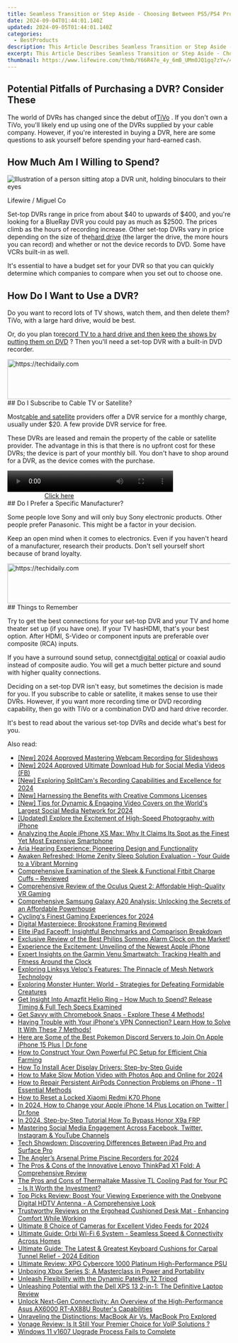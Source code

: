 ```yaml
---
title: Seamless Transition or Step Aside - Choosing Between PS5/PS4 Pro
date: 2024-09-04T01:44:01.140Z
updated: 2024-09-05T01:44:01.140Z
categories:
  - BestProducts
description: This Article Describes Seamless Transition or Step Aside - Choosing Between PS5/PS4 Pro
excerpt: This Article Describes Seamless Transition or Step Aside - Choosing Between PS5/PS4 Pro
thumbnail: https://www.lifewire.com/thmb/Y66R47e_4y_6mB_UMm0JQ1gq7zY=/400x300/filters:no_upscale():max_bytes(150000):strip_icc():format(webp)/ps4ps5-a1270d9dbaf54f7291c7f8dd445f1d0c.jpg
---
```


## Potential Pitfalls of Purchasing a DVR? Consider These
 The world of DVRs has changed since the debut of[TiVo](https://www.lifewire.com/cost-of-tivo-1130924) . If you don't own a TiVo, you'll likely end up using one of the DVRs supplied by your cable company. However, if you're interested in buying a DVR, here are some questions to ask yourself before spending your hard-earned cash.

## How Much Am I Willing to Spend?

![Illustration of a person sitting atop a DVR unit, holding binoculars to their eyes](https://www.lifewire.com/thmb/vGt5VvBsFKDr7ygkp5Wt6zid8u4=/1500x0/filters:no_upscale():max_bytes(150000):strip_icc():format(webp)/set-top-dvr-1130767-f2aa7f11e3d2442b966d53b8aa2d25fd.png)

Lifewire / Miguel Co

 Set-top DVRs range in price from about $40 to upwards of $400, and you're looking for a BlueRay DVR you could pay as much as $2500\. The prices climb as the hours of recording increase. Other set-top DVRs vary in price depending on the size of the[hard drive](https://www.lifewire.com/what-is-a-hard-disk-drive-2618152) (the larger the drive, the more hours you can record) and whether or not the device records to DVD. Some have VCRs built-in as well.

 It's essential to have a budget set for your DVR so that you can quickly determine which companies to compare when you set out to choose one.

## How Do I Want to Use a DVR?

 Do you want to record lots of TV shows, watch them, and then delete them? TiVo, with a large hard drive, would be best.

 Or, do you plan to[record TV to a hard drive and then keep the shows by putting them on DVD](https://www.lifewire.com/transferring-video-dvr-1130792) ? Then you'll need a set-top DVR with a built-in DVD recorder.

<!-- affiliate ads begin -->
<a href="https://aligracehair.sjv.io/c/5597632/1915810/19272" target="_top" id="1915810">
  <img src="//a.impactradius-go.com/display-ad/19272-1915810" border="0" alt="https://techidaily.com" width="728" height="90"/>
</a>
<img height="0" width="0" src="https://aligracehair.sjv.io/i/5597632/1915810/19272" style="position:absolute;visibility:hidden;" border="0" />
<!-- affiliate ads end -->
## Do I Subscribe to Cable TV or Satellite?

 Most[cable and satellite](https://www.lifewire.com/benefits-of-antenna-use-3276150) providers offer a DVR service for a monthly charge, usually under $20\. A few provide DVR service for free.

 These DVRs are leased and remain the property of the cable or satellite provider. The advantage in this is that there is no upfront cost for these DVRs; the device is part of your monthly bill. You don't have to shop around for a DVR, as the device comes with the purchase.

<!-- affiliate ads begin -->
<span id="1936838">
					<video width="374" height="48" style="cursor:pointer"
           poster="//a.impactradius-go.com/display-clicktoplayimage/1936838.png"
           onclick="if(!this.playClicked){this.play();this.setAttribute('controls',true);this.playClicked=true;}">
	   <source src="//a.impactradius-go.com/display-ad/18409-1936838">
	   <img src="//a.impactradius-go.com/display-clicktoplayimage/1936838.png" style="border: none; height: 100%; width: 100%; object-fit: contain">
	</video>
	<div style="width:234px;text-align:center"><a href="javascript:window.open(decodeURIComponent('https%3A%2F%2Fcoinrule.sjv.io%2Fc%2F5597632%2F1936838%2F18409'), '_blank');void(0);">Click here</a></div>
</span>
<img height="0" width="0" src="https://imp.pxf.io/i/5597632/1936838/18409" style="position:absolute;visibility:hidden;" border="0" />
<!-- affiliate ads end -->
## Do I Prefer a Specific Manufacturer?

 Some people love Sony and will only buy Sony electronic products. Other people prefer Panasonic. This might be a factor in your decision.

 Keep an open mind when it comes to electronics. Even if you haven't heard of a manufacturer, research their products. Don't sell yourself short because of brand loyalty.

<!-- affiliate ads begin -->
<a href="https://appsumo.8odi.net/c/5597632/2082530/7443" target="_top" id="2082530">
  <img src="//a.impactradius-go.com/display-ad/7443-2082530" border="0" alt="https://techidaily.com" width="728" height="90"/>
</a>
<img height="0" width="0" src="https://appsumo.8odi.net/i/5597632/2082530/7443" style="position:absolute;visibility:hidden;" border="0" />
<!-- affiliate ads end -->
## Things to Remember

 Try to get the best connections for your set-top DVR and your TV and home theater set up (if you have one). If your TV hasHDMI, that's your best option. After HDMI, S-Video or component inputs are preferable over composite (RCA) inputs.

 If you have a surround sound setup, connect[digital optical](https://www.lifewire.com/digital-optical-connection-1846881) or coaxial audio instead of composite audio. You will get ​a much better picture and sound with higher quality connections.

 Deciding on a set-top DVR isn't easy, but sometimes the decision is made for you. If you subscribe to cable or satellite, it makes sense to use their DVRs. However, if you want more recording time or DVD recording capability, then go with TiVo or a combination DVD and hard drive recorder.

 It's best to read about the various set-top DVRs and decide what's best for you.



<ins class="adsbygoogle"
     style="display:block"
     data-ad-format="autorelaxed"
     data-ad-client="ca-pub-7571918770474297"
     data-ad-slot="1223367746"></ins>



<ins class="adsbygoogle"
     style="display:block"
     data-ad-client="ca-pub-7571918770474297"
     data-ad-slot="8358498916"
     data-ad-format="auto"
     data-full-width-responsive="true"></ins>

<span class="atpl-alsoreadstyle">Also read:</span>
<div><ul>
<li><a href="https://screen-activity-recording.techidaily.com/new-2024-approved-mastering-webcam-recording-for-slideshows/"><u>[New] 2024 Approved  Mastering Webcam Recording for Slideshows</u></a></li>
<li><a href="https://facebook-video-recording.techidaily.com/new-2024-approved-ultimate-download-hub-for-social-media-videos-fb/"><u>[New] 2024 Approved  Ultimate Download Hub for Social Media Videos (FB)</u></a></li>
<li><a href="https://screen-video-capture.techidaily.com/new-exploring-splitcams-recording-capabilities-and-excellence-for-2024/"><u>[New] Exploring SplitCam's Recording Capabilities and Excellence for 2024</u></a></li>
<li><a href="https://youtube-help.techidaily.com/new-harnessing-the-benefits-with-creative-commons-licenses/"><u>[New] Harnessing the Benefits with Creative Commons Licenses</u></a></li>
<li><a href="https://facebook-video-recording.techidaily.com/new-tips-for-dynamic-and-engaging-video-covers-on-the-worlds-largest-social-media-network-for-2024/"><u>[New] Tips for Dynamic & Engaging Video Covers on the World's Largest Social Media Network for 2024</u></a></li>
<li><a href="https://some-techniques.techidaily.com/updated-explore-the-excitement-of-high-speed-photography-with-iphone/"><u>[Updated] Explore the Excitement of High-Speed Photography with iPhone</u></a></li>
<li><a href="https://buynow-info.techidaily.com/analyzing-the-apple-iphone-xs-max-why-it-claims-its-spot-as-the-finest-yet-most-expensive-smartphone/"><u>Analyzing the Apple iPhone XS Max: Why It Claims Its Spot as the Finest Yet Most Expensive Smartphone</u></a></li>
<li><a href="https://buynow-info.techidaily.com/aria-hearing-experience-pioneering-design-and-functionality/"><u>Aria Hearing Experience: Pioneering Design and Functionality</u></a></li>
<li><a href="https://buynow-info.techidaily.com/awaken-refreshed-ihome-zenity-sleep-solution-evaluation-your-guide-to-a-vibrant-morning/"><u>Awaken Refreshed: IHome Zenity Sleep Solution Evaluation - Your Guide to a Vibrant Morning</u></a></li>
<li><a href="https://buynow-info.techidaily.com/comprehensive-examination-of-the-sleek-and-functional-fitbit-charge-cuffs-reviewed/"><u>Comprehensive Examination of the Sleek & Functional Fitbit Charge Cuffs – Reviewed</u></a></li>
<li><a href="https://buynow-info.techidaily.com/comprehensive-review-of-the-oculus-quest-2-affordable-high-quality-vr-gaming/"><u>Comprehensive Review of the Oculus Quest 2: Affordable High-Quality VR Gaming</u></a></li>
<li><a href="https://buynow-info.techidaily.com/comprehensive-samsung-galaxy-a20-analysis-unlocking-the-secrets-of-an-affordable-powerhouse/"><u>Comprehensive Samsung Galaxy A20 Analysis: Unlocking the Secrets of an Affordable Powerhouse</u></a></li>
<li><a href="https://on-screen-recording.techidaily.com/cyclings-finest-gaming-experiences-for-2024/"><u>Cycling's Finest Gaming Experiences for 2024</u></a></li>
<li><a href="https://buynow-info.techidaily.com/digital-masterpiece-brookstone-framing-reviewed/"><u>Digital Masterpiece: Brookstone Framing Reviewed</u></a></li>
<li><a href="https://buynow-info.techidaily.com/elite-ipad-faceoff-insightful-benchmarks-and-comparison-breakdown/"><u>Elite iPad Faceoff: Insightful Benchmarks and Comparison Breakdown</u></a></li>
<li><a href="https://buynow-info.techidaily.com/exclusive-review-of-the-best-philips-somneo-alarm-clock-on-the-market/"><u>Exclusive Review of the Best Philips Somneo Alarm Clock on the Market!</u></a></li>
<li><a href="https://tech-recovery.techidaily.com/experience-the-excitement-unveiling-of-the-newest-apple-iphone/"><u>Experience the Excitement: Unveiling of the Newest Apple iPhone</u></a></li>
<li><a href="https://buynow-info.techidaily.com/expert-insights-on-the-garmin-venu-smartwatch-tracking-health-and-fitness-around-the-clock/"><u>Expert Insights on the Garmin Venu Smartwatch: Tracking Health and Fitness Around the Clock</u></a></li>
<li><a href="https://buynow-info.techidaily.com/exploring-linksys-velops-features-the-pinnacle-of-mesh-network-technology/"><u>Exploring Linksys Velop's Features: The Pinnacle of Mesh Network Technology</u></a></li>
<li><a href="https://buynow-info.techidaily.com/exploring-monster-hunter-world-strategies-for-defeating-formidable-creatures/"><u>Exploring Monster Hunter: World - Strategies for Defeating Formidable Creatures</u></a></li>
<li><a href="https://buynow-info.techidaily.com/get-insight-into-amazfit-helio-ring-how-much-to-spend-release-timing-and-full-tech-specs-examined/"><u>Get Insight Into Amazfit Helio Ring – How Much to Spend? Release Timing & Full Tech Specs Examined</u></a></li>
<li><a href="https://screen-capture.techidaily.com/1715701169972-get-savvy-with-chromebook-snaps-explore-these-4-methods/"><u>Get Savvy with Chromebook Snaps - Explore These 4 Methods!</u></a></li>
<li><a href="https://fox-that.techidaily.com/1721477328780-having-trouble-with-your-iphones-vpn-connection-learn-how-to-solve-it-with-these-7-methods/"><u>Having Trouble with Your iPhone's VPN Connection? Learn How to Solve It With These 7 Methods!</u></a></li>
<li><a href="https://ios-pokemon-go.techidaily.com/here-are-some-of-the-best-pokemon-discord-servers-to-join-on-apple-iphone-15-plus-drfone-by-drfone-virtual-ios/"><u>Here are Some of the Best Pokemon Discord Servers to Join On Apple iPhone 15 Plus | Dr.fone</u></a></li>
<li><a href="https://hardware-tips.techidaily.com/how-to-construct-your-own-powerful-pc-setup-for-efficient-chia-farming/"><u>How to Construct Your Own Powerful PC Setup for Efficient Chia Farming</u></a></li>
<li><a href="https://win-amazing.techidaily.com/how-to-install-acer-display-drivers-step-by-step-guide/"><u>How To Install Acer Display Drivers: Step-by-Step Guide</u></a></li>
<li><a href="https://extra-guidance.techidaily.com/how-to-make-slow-motion-video-with-photos-app-and-online-for-2024/"><u>How to Make Slow Motion Video with Photos App and Online for 2024</u></a></li>
<li><a href="https://fox-that.techidaily.com/how-to-repair-persistent-airpods-connection-problems-on-iphone-11-essential-methods/"><u>How to Repair Persistent AirPods Connection Problems on iPhone - 11 Essential Methods</u></a></li>
<li><a href="https://unlock-android.techidaily.com/how-to-reset-a-locked-xiaomi-redmi-k70-phone-by-drfone-android/"><u>How to Reset a Locked Xiaomi Redmi K70 Phone</u></a></li>
<li><a href="https://location-social.techidaily.com/in-2024-how-to-change-your-apple-iphone-14-plus-location-on-twitter-drfone-by-drfone-virtual-ios/"><u>In 2024, How to Change your Apple iPhone 14 Plus Location on Twitter | Dr.fone</u></a></li>
<li><a href="https://bypass-frp.techidaily.com/in-2024-step-by-step-tutorial-how-to-bypass-honor-x9a-frp-by-drfone-android/"><u>In 2024, Step-by-Step Tutorial How To Bypass Honor X9a FRP</u></a></li>
<li><a href="https://win-forum.techidaily.com/mastering-social-media-engagement-across-facebook-twitter-instagram-and-youtube-channels/"><u>Mastering Social Media Engagement Across Facebook, Twitter, Instagram & YouTube Channels</u></a></li>
<li><a href="https://buynow-info.techidaily.com/tech-showdown-discovering-differences-between-ipad-pro-and-surface-pro/"><u>Tech Showdown: Discovering Differences Between iPad Pro and Surface Pro</u></a></li>
<li><a href="https://some-skills.techidaily.com/the-anglers-arsenal-prime-piscine-recorders-for-2024/"><u>The Angler’s Arsenal  Prime Piscine Recorders for 2024</u></a></li>
<li><a href="https://buynow-info.techidaily.com/the-pros-and-cons-of-the-innovative-lenovo-thinkpad-x1-fold-a-comprehensive-review/"><u>The Pros & Cons of the Innovative Lenovo ThinkPad X1 Fold: A Comprehensive Review</u></a></li>
<li><a href="https://buynow-info.techidaily.com/the-pros-and-cons-of-thermaltake-massive-tl-cooling-pad-for-your-pc-is-it-worth-the-investment/"><u>The Pros and Cons of Thermaltake Massive TL Cooling Pad for Your PC – Is It Worth the Investment?</u></a></li>
<li><a href="https://buynow-info.techidaily.com/top-picks-review-boost-your-viewing-experience-with-the-onebyone-digital-hdtv-antenna-a-comprehensive-look/"><u>Top Picks Review: Boost Your Viewing Experience with the Onebyone Digital HDTV Antenna - A Comprehensive Look</u></a></li>
<li><a href="https://buynow-info.techidaily.com/trustworthy-reviews-on-the-ergohead-cushioned-desk-mat-enhancing-comfort-while-working/"><u>Trustworthy Reviews on the Ergohead Cushioned Desk Mat - Enhancing Comfort While Working</u></a></li>
<li><a href="https://article-knowledge.techidaily.com/ultimate-8-choice-of-cameras-for-excellent-video-feeds-for-2024/"><u>Ultimate 8 Choice of Cameras for Excellent Video Feeds for 2024</u></a></li>
<li><a href="https://buynow-info.techidaily.com/ultimate-guide-orbi-wi-fi-6-system-seamless-speed-and-connectivity-across-homes/"><u>Ultimate Guide: Orbi Wi-Fi 6 System - Seamless Speed & Connectivity Across Homes</u></a></li>
<li><a href="https://buynow-info.techidaily.com/ultimate-guide-the-latest-and-greatest-keyboard-cushions-for-carpal-tunnel-relief-2024-edition/"><u>Ultimate Guide: The Latest & Greatest Keyboard Cushions for Carpal Tunnel Relief - 2024 Edition</u></a></li>
<li><a href="https://hardware-reviews.techidaily.com/ultimate-review-xpg-cybercore-1000-platinum-high-performance-psu/"><u>Ultimate Review: XPG Cybercore 1000 Platinum High-Performance PSU</u></a></li>
<li><a href="https://buynow-info.techidaily.com/unboxing-xbox-series-s-a-masterclass-in-power-and-portability/"><u>Unboxing Xbox Series S: A Masterclass in Power and Portability</u></a></li>
<li><a href="https://buynow-info.techidaily.com/unleash-flexibility-with-the-dynamic-patekfly-12-tripod/"><u>Unleash Flexibility with the Dynamic Patekfly 12 Tripod</u></a></li>
<li><a href="https://buynow-info.techidaily.com/unleashing-potential-with-the-dell-xps-13-2-in-1-the-definitive-laptop-review/"><u>Unleashing Potential with the Dell XPS 13 2-in-1: The Definitive Laptop Review</u></a></li>
<li><a href="https://buynow-info.techidaily.com/unlock-next-gen-connectivity-an-overview-of-the-high-performance-asus-ax6000-rt-ax88u-routers-capabilities/"><u>Unlock Next-Gen Connectivity: An Overview of the High-Performance Asus AX6000 RT-AX88U Router's Capabilities</u></a></li>
<li><a href="https://buynow-info.techidaily.com/unraveling-the-distinctions-macbook-air-vs-macbook-pro-explored/"><u>Unraveling the Distinctions: MacBook Air Vs. MacBook Pro Explored</u></a></li>
<li><a href="https://buynow-info.techidaily.com/vonage-review-is-it-still-your-premier-choice-for-voip-solutions/"><u>Vonage Review: Is It Still Your Premier Choice for VoIP Solutions ?</u></a></li>
<li><a href="https://common-error.techidaily.com/windows-11-v1607-upgrade-process-fails-to-complete/"><u>Windows 11 v1607 Upgrade Process Fails to Complete</u></a></li>
</ul></div>
